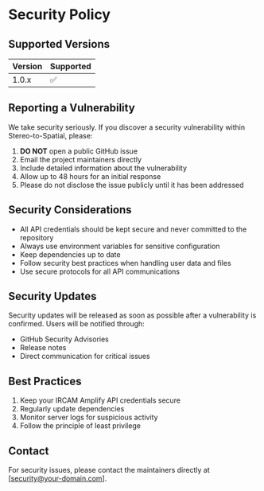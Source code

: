 # Security Policy

## Supported Versions

| Version | Supported          |
| ------- | ------------------ |
| 1.0.x   | :white_check_mark: |

## Reporting a Vulnerability

We take security seriously. If you discover a security vulnerability within Stereo-to-Spatial, please:

1. **DO NOT** open a public GitHub issue
2. Email the project maintainers directly
3. Include detailed information about the vulnerability
4. Allow up to 48 hours for an initial response
5. Please do not disclose the issue publicly until it has been addressed

## Security Considerations

- All API credentials should be kept secure and never committed to the repository
- Always use environment variables for sensitive configuration
- Keep dependencies up to date
- Follow security best practices when handling user data and files
- Use secure protocols for all API communications

## Security Updates

Security updates will be released as soon as possible after a vulnerability is confirmed. Users will be notified through:

- GitHub Security Advisories
- Release notes
- Direct communication for critical issues

## Best Practices

1. Keep your IRCAM Amplify API credentials secure
2. Regularly update dependencies
3. Monitor server logs for suspicious activity
4. Follow the principle of least privilege

## Contact

For security issues, please contact the maintainers directly at [security@your-domain.com].